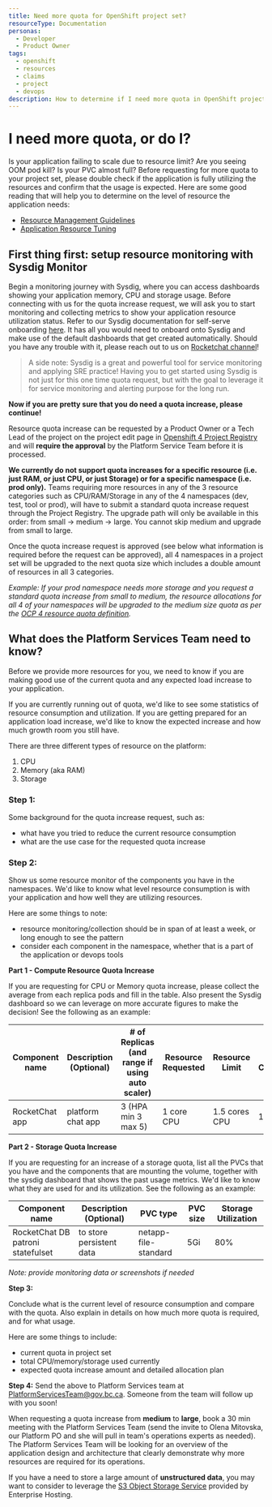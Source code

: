 ```yaml
---
title: Need more quota for OpenShift project set?
resourceType: Documentation
personas: 
  - Developer
  - Product Owner
tags:
  - openshift
  - resources
  - claims
  - project
  - devops
description: How to determine if I need more quota in OpenShift project set and request for it
---
```


# I need more quota, or do I?

Is your application failing to scale due to resource limit? Are you seeing OOM pod kill? Is your PVC almost full? Before requesting for more quota to your project set, please double check if the application is fully utilizing the resources and confirm that the usage is expected. Here are some good reading that will help you to determine on the level of resource the application needs:
- [Resource Management Guidelines](https://github.com/BCDevOps/developer-experience/blob/master/docs/ResourceManagementGuidelines.md)
- [Application Resource Tuning](https://github.com/BCDevOps/developer-experience/blob/master/docs/resource-tuning-recommendations.md)

## First thing first: setup resource monitoring with Sysdig Monitor

Begin a monitoring journey with Sysdig, where you can access dashboards showing your application memory, CPU and storage usage. Before connecting with us for the quota increase request, we will ask you to start monitoring and collecting metrics to show your application resource utilization status. Refer to our Sysdig documentation for self-serve onboarding [here](https://developer.gov.bc.ca/OpenShift-User-Guide-to-Creating-and-Using-a-Sysdig-Team-for-Monitoring). It has all you would need to onboard onto Sysdig and make use of the default dashboards that get created automatically. Should you have any trouble with it, please reach out to us on [Rocketchat channel](https://chat.developer.gov.bc.ca/channel/devops-sysdig)!

> A side note: Sysdig is a great and powerful tool for service monitoring and applying SRE practice! Having you to get started using Sysdig is not just for this one time quota request, but with the goal to leverage it for service monitoring and alerting purpose for the long run.


**Now if you are pretty sure that you do need a quota increase, please continue!**

Resource quota increase can be requested by a Product Owner or a Tech Lead of the project on the project edit page in [Openshift 4 Project Registry](https://registry.developer.gov.bc.ca/public-landing) and will **require the approval** by the Platform Service Team before it is processed.  

**We currently do not support quota increases for a specific resource (i.e. just RAM, or just CPU, or just Storage) or for a specific namespace (i.e. prod only).**  Teams requiring more resources in any of the 3 resource categories such as CPU/RAM/Storage in any of the 4 namespaces (dev, test, tool or prod), will have to submit a standard quota increase request through the Project Registry.  The upgrade path will only be available in this order: from small -> medium -> large. You cannot skip medium and upgrade from small to large.

Once the quota increase request is approved (see below what information is required before the request can be approved), all 4 namespaces in a project set will be upgraded to the next quota size which includes a double amount of resources in all 3 categories.

*Example: If your prod namespace needs more storage and you request a standard quota increase from small to medium, the resource allocations for all 4 of your namespaces will be upgraded to the medium size quota as per the [OCP 4 resource quota definition](https://developer.gov.bc.ca/Project-Resource-Quotas-in-BC-Gov's-PaaS-(Openshift-4-Platform)).*

## What does the Platform Services Team need to know?

Before we provide more resources for you, we need to know if you are making good use of the current quota and any expected load increase to your application.

If you are currently running out of quota, we'd like to see some statistics of resource consumption and utilization. If you are getting prepared for an application load increase, we'd like to know the expected increase and how much growth room you still have.

There are three different types of resource on the platform:
1. CPU
2. Memory (aka RAM)
3. Storage

### Step 1:

Some background for the quota increase request, such as:
- what have you tried to reduce the current resource consumption
- what are the use case for the requested quota increase

### Step 2:

Show us some resource monitor of the components you have in the namespaces. We'd like to know what level resource consumption is with your application and how well they are utilizing resources.

Here are some things to note:
- resource monitoring/collection should be in span of at least a week, or long enough to see the pattern
- consider each component in the namespace, whether that is a part of the application or devops tools


**Part 1 - Compute Resource Quota Increase**

If you are requesting for CPU or Memory quota increase, please collect the average from each replica pods and fill in the table. Also present the Sysdig dashboard so we can leverage on more accurate figures to make the decision! See the following as an example:

| Component name | Description (Optional) | # of Replicas (and range if using auto scaler) | Resource Requested | Resource Limit | Average Consumption | Spikes |
|----------------|------------------------|------------------------------------------------|--------------------|----------------|---------------------|--------|
| RocketChat app | platform chat app | 3 (HPA min 3 max 5) | 1 core CPU | 1.5 cores CPU | 1 core | 1.4 cores |


**Part 2 - Storage Quota Increase**

If you are requesting for an increase of a storage quota, list all the PVCs that you have and the components that are mounting the volume, together with the sysdig dashboard that shows the past usage metrics. We'd like to know what they are used for and its utilization. See the following as an example:

| Component name | Description (Optional) | PVC type | PVC size | Storage Utilization |
|----------------|------------------------|----------|----------|---------------------|
| RocketChat DB patroni statefulset | to store persistent data | netapp-file-standard | 5Gi | 80% |

*Note: provide monitoring data or screenshots if needed*


**Step 3:**

Conclude what is the current level of resource consumption and compare with the quota. Also explain in details on how much more quota is required, and for what usage.

Here are some things to include:
- current quota in project set
- total CPU/memory/storage used currently
- expected quota increase amount and detailed allocation plan


**Step 4:**
Send the above to Platform Services team at PlatformServicesTeam@gov.bc.ca. Someone from the team will follow up with you soon!

When requesting a quota increase from **medium** to **large**, book a 30 min meeting with the Platform Services Team (send the invite to Olena Mitovska, our Platform PO and she will pull in team's operations experts as needed). The Platform Services Team will be looking for an overview of the application design and architecture that clearly demonstrate why more resources are required for its operations.

If you have a need to store a large amount of **unstructured data**, you may want to consider to leverage the [S3 Object Storage Service](https://github.com/BCDevOps/OpenShift4-Migration/issues/59) provided by Enterprise Hosting.

